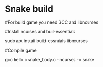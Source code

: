 # Snake build

#For build game you need GCC and libncurses

#Install ncurses and buil-essentials

sudo apt install build-essntials libncurses

#Compile game

gcc hello.c snake_body.c -lncurses -o snake
